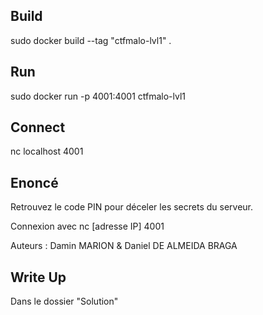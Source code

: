 ## Build
sudo docker build --tag "ctfmalo-lvl1" .
## Run 
sudo docker run  -p 4001:4001 ctfmalo-lvl1
## Connect 
nc localhost 4001

## Enoncé
Retrouvez le code PIN pour déceler les secrets du serveur.

Connexion avec nc [adresse IP] 4001

Auteurs : Damin MARION & Daniel DE ALMEIDA BRAGA

## Write Up
Dans le dossier "Solution"
